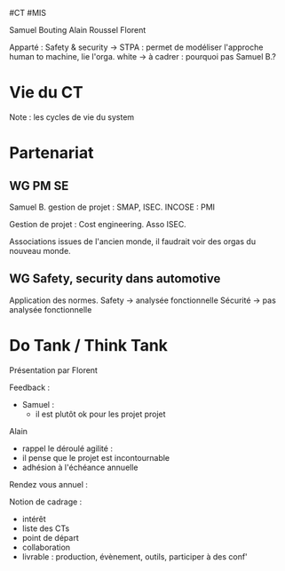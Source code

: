 #CT
#MIS

Samuel Bouting
Alain Roussel
Florent

Apparté : Safety & security 
-> STPA : permet de modéliser l'approche human to machine, lie l'orga. 
     white 
-> à cadrer : pourquoi pas Samuel B.?


# Vie du CT
Note : les cycles de vie du system



# Partenariat
## WG PM SE
Samuel B. gestion de projet : SMAP, ISEC.
INCOSE : PMI

Gestion de projet : Cost engineering. Asso ISEC.

Associations issues de l'ancien monde, il faudrait voir des orgas du nouveau monde.

## WG Safety, security dans automotive
Application des normes. 
Safety -> analysée fonctionnelle
Sécurité -> pas analysée fonctionnelle

# Do Tank / Think Tank
Présentation par Florent

Feedback : 
- Samuel : 
	- il est plutôt ok pour les projet projet

Alain
- rappel le déroulé agilité : 
- il pense que le projet est incontournable
- adhésion à l'échéance annuelle

Rendez vous annuel : 


Notion de cadrage : 
- intérêt
- liste des CTs
- point de départ
- collaboration
- livrable : production, évènement, outils, participer à des conf'
